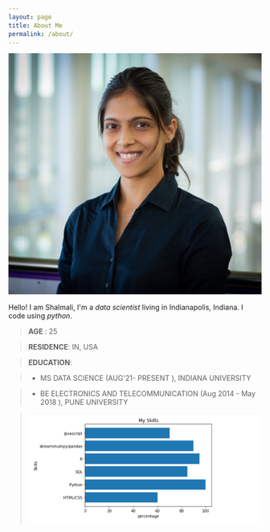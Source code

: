 ```yaml
---
layout: page
title: About Me 
permalink: /about/
---
```

![Headshot](./assets/linkednheadshot.jpg)

Hello! I am Shalmali, I'm a *data scientist* living in Indianapolis, Indiana. I code using *python*.

> **AGE** : 	25

> **RESIDENCE**: IN, USA

> **EDUCATION**: 

> - MS DATA SCIENCE (AUG'21- PRESENT ), INDIANA UNIVERSITY

> - BE ELECTRONICS AND TELECOMMUNICATION (Aug 2014 - May 2018 ), PUNE UNIVERSITY

> ![Graphing my skills](./assets/myskillsgraph.jpg)





